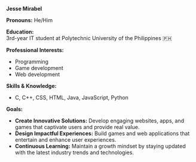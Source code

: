 **Jesse Mirabel**  

**Pronouns:** He/Him

**Education:**  
3rd-year IT student at Polytechnic University of the Philippines 🇵🇭

**Professional Interests:**
- Programming
- Game development
- Web development

**Skills & Knowledge:**
- C, C++, CSS, HTML, Java, JavaScript, Python

**Goals:**
- **Create Innovative Solutions:** Develop engaging websites, apps, and games that captivate users and provide real value.
- **Design Impactful Experiences:** Build games and web applications that entertain and enhance user experiences.
- **Continuous Learning:** Maintain a growth mindset by staying updated with the latest industry trends and technologies.
